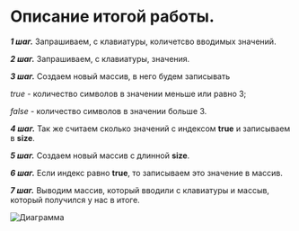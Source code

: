 # Описание итогой работы.

***1 шаг.*** Запрашиваем, с клавиатуры, количетсво вводимых значений.

***2 шаг.*** Запрашиваем, с клавиатуры, значения.

***3 шаг.*** Создаем новый массив, в него будем записывать 

*true* - количество символов в значении меньше или равно 3; 

*false* - количество символов в значении больше 3.

***4 шаг.*** Так же считаем сколько значений с индексом __true__  и записываем в __size__.

***5 шаг.*** Создаем новый массив с длинной __size__.

***6 шаг.*** Если индекс равно __true__, то записываем это значение в массив.

***7 шаг.*** Выводим массив, который вводили с клавиатуры и массыв, который получился у нас в итоге.

![Диаграмма](Diagram.png)